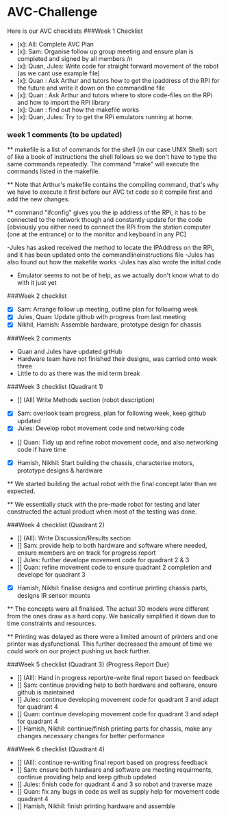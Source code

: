 # AVC-Challenge


Here is our AVC checklists
###Week 1 Checklist

- [x]: All: Complete AVC Plan
- [x]: Sam: Organise follow up group meeting and ensure plan is completed and signed by all members /n
- [x]: Quan, Jules: Write code for straight forward movement of the robot (as we cant use example file)
- [x]: Quan : Ask Arthur and tutors how to get the ipaddress of the RPI for the future and write it down on the commandline file
- [x]: Quan : Ask Arthur and tutors where to store code-files on the RPi and how to import the RPi library
- [x]: Quan : find out how the makefile works 
- [x]: Quan, Jules: Try to get the RPi emulators running at home.
### week 1 comments (to be updated)

** makefile is a list of commands for the shell (in our case UNIX Shell) sort of like a book of instructions the shell follows so we don't have to type the same commands repeatedly. The command "make" will execute the commands listed in the makefile. 

** Note that Arthur's makefile contains the compiling command, that's why we have to execute it first before our AVC txt code so it compile first and add the new changes.

** command "ifconfig" gives you the ip address of the RPi, it has to be connected to the network though and constantly update for the code [obviously you either need to connect the RPi from the station computer (one at the entrance) or to the monitor and keyboard in any PC]

-Jules has asked received the method to locate the IPAddress on the RPi, and it has been updated onto the commandlineinstructions file
-Jules has also found out how the makefile works
-Jules has also wrote the initial code
- Emulator seems to not be of help, as we actually don't know what to do with it just yet

###Week 2 checklist

- [x] Sam: Arrange follow up meeting, outline plan for following week
- [x] Jules, Quan: Update github with progress from last meeting
- [x] Nikhil, Hamish: Assemble hardware, prototype design for chassis 

###Week 2 comments 

- Quan and Jules have updated gitHub
- Hardware team have not finished their designs, was carried onto week three
- Little to do as there was the mid term break

###Week 3 checklist (Quadrant 1)

- [] (All) Write Methods section (robot description)
- [x] Sam: overlook team progress, plan for following week, keep github updated
- [x] Jules: Develop robot movement code and networking code
- [] Quan:  Tidy up and refine robot movement code, and also networking code if have time
- [x] Hamish, Nikhil: Start building the chassis, characterise motors, prototype designs & hardware

** We started building the actual robot with the final concept later than we expected.

** We essentially stuck with the pre-made robot for testing and later constructed the actual product when most of the testing was        done. 

###Week 4 checklist (Quadrant 2)

- [] (All): Write Discussion/Results section
- [] Sam: provide help to both hardware and software where needed, ensure members are on track for progress report
- [] Jules: further develope movement code for quadrant 2 & 3
- [] Quan: refine movement code to ensure quadrant 2 completion and develope for quadrant 3
- [x] Hamish, Nikhil: finalise designs and continue printing chassis parts, designs IR sensor mounts

** The concepts were all finalised. The actual 3D models were different from the ones draw as a hard copy. We basically simplified it    down due to time constraints and resources. 

** Printing was delayed as there were a limited amount of printers and one printer was dysfunctional. This further decreased the         amount of time we could work on our project pushing us back further.

###Week 5 checklist (Quadrant 3) (Progress Report Due)

- [] (All): Hand in progress report/re-write final report based on feedback 
- [] Sam: continue providing help to both hardware and software, ensure github is maintained
- [] Jules: continue developing movement code for quadrant 3 and adapt for quadrant 4
- [] Quan: continue developing movement code for quadrant 3 and adapt for quadrant 4
- [] Hamish, Nikhil: continue/finish printing parts for chassis, make any changes necessary changes for better performance

###Week 6 checklist (Quadrant 4)

- [] (All): continue re-writing final report based on progress feedback
- [] Sam: ensure both hardware and software are meeting requirments, continue providing help and keep github updated
- [] Jules: finish code for quadrant 4 and 3 so robot and traverse maze
- [] Quan: fix any bugs in code as well as supply help for movement code quadrant 4
- [] Hamish, Nikhil: finish printing hardware and assemble 
